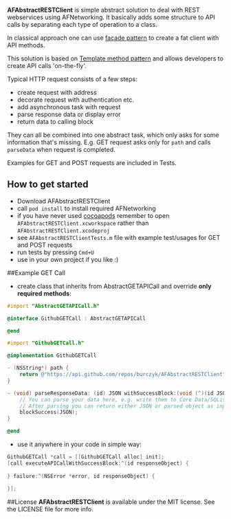 **AFAbstractRESTClient** is simple abstract solution to deal with REST webservices using AFNetworking.
It basically adds some structure to API calls by separating each type of operation to a class.

In classical approach one can use [façade pattern](http://en.wikipedia.org/wiki/Facade_pattern) to create a fat client with API methods.

This solution is based on [Template method pattern](http://en.wikipedia.org/wiki/Template_method_pattern) and allows developers to create API calls 'on-the-fly'. 

Typical HTTP request consists of a few steps:
* create request with address
* decorate request with authentication etc.
* add asynchronous task with request
* parse response data or display error
* return data to calling block

They can all be combined into one abstract task, which only asks for some information that's missing.
E.g. GET request asks only for `path` and calls `parseData` when request is completed.

Examples for GET and POST requests are included in Tests.

## How to get started
- Download AFAbstractRESTClient
- call `pod install` to install required AFNetworking
- if you have never used [cocoapods](http://cocoapods.org/) remember to open `AFAbstractRESTClient.xcworkspace` rather than `AFAbstractRESTClient.xcodeproj`
- see `AFAbstractRESTClientTests.m` file with example test/usages for GET and POST requests
- run tests by pressing `Cmd+U`
- use in your own project if you like :)

##Example GET Call
* create class that inherits from AbstractGETAPICall and override **only required methods**:

``` objective-c
#import "AbstractGETAPICall.h"

@interface GithubGETCall : AbstractGETAPICall

@end
```
``` objective-c
#import "GithubGETCall.h"

@implementation GithubGETCall

- (NSString*) path {
    return @"https://api.github.com/repos/burczyk/AFAbstractRESTClient";
}

- (void) parseResponseData: (id) JSON withSuccessBlock:(void (^)(id JSON)) blockSuccess {
    // You can parse your data here, e.g. write them to Core Data/SQLite or create your own model.
    // After parsing you can return either JSON or parsed object as input for block is (id)
    blockSuccess(JSON);
}

@end
```

* use it anywhere in your code in simple way:

``` objective-c
GithubGETCall *call = [[GithubGETCall alloc] init];
[call executeAPICallWithSuccessBlock:^(id responseObject) {
	
} failure:^(NSError *error, id responseObject) {
    
}];
```

##License
**AFAbstractRESTClient** is available under the MIT license. See the LICENSE file for more info.